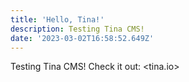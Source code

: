 ```yaml
---
title: 'Hello, Tina!'
description: Testing Tina CMS!
date: '2023-03-02T16:58:52.649Z'
---
```


Testing Tina CMS! Check it out: <tina.io>
